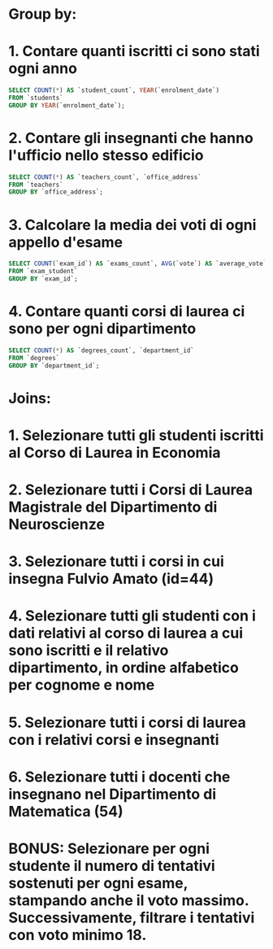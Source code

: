 # Group by:
# 1. Contare quanti iscritti ci sono stati ogni anno
```sql
SELECT COUNT(*) AS `student_count`, YEAR(`enrolment_date`)
FROM `students`
GROUP BY YEAR(`enrolment_date`);
```

# 2. Contare gli insegnanti che hanno l'ufficio nello stesso edificio
```sql
SELECT COUNT(*) AS `teachers_count`, `office_address`
FROM `teachers`
GROUP BY `office_address`;
```

# 3. Calcolare la media dei voti di ogni appello d'esame
```sql
SELECT COUNT(`exam_id`) AS `exams_count`, AVG(`vote`) AS `average_vote` 
FROM `exam_student` 
GROUP BY `exam_id`;
```

# 4. Contare quanti corsi di laurea ci sono per ogni dipartimento
```sql
SELECT COUNT(*) AS `degrees_count`, `department_id`
FROM `degrees`
GROUP BY `department_id`;
```




# Joins:
# 1. Selezionare tutti gli studenti iscritti al Corso di Laurea in Economia
# 2. Selezionare tutti i Corsi di Laurea Magistrale del Dipartimento di Neuroscienze
# 3. Selezionare tutti i corsi in cui insegna Fulvio Amato (id=44)
# 4. Selezionare tutti gli studenti con i dati relativi al corso di laurea a cui sono iscritti e il relativo dipartimento, in ordine alfabetico per cognome e nome
# 5. Selezionare tutti i corsi di laurea con i relativi corsi e insegnanti
# 6. Selezionare tutti i docenti che insegnano nel Dipartimento di Matematica (54)
# BONUS: Selezionare per ogni studente il numero di tentativi sostenuti per ogni esame, stampando anche il voto massimo. Successivamente, filtrare i tentativi con voto minimo 18.